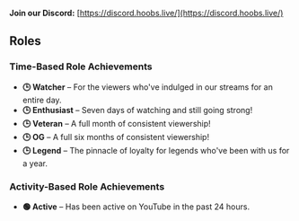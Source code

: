 **Join our Discord:** [https://discord.hoobs.live/](https://discord.hoobs.live/)

## Roles
### Time-Based Role Achievements
- **🕒 Watcher** – For the viewers who've indulged in our streams for an entire day.
- **🕒 Enthusiast** – Seven days of watching and still going strong!
- **🕒 Veteran** – A full month of consistent viewership!
- **🕒 OG** – A full six months of consistent viewership!
- **🕒 Legend** – The pinnacle of loyalty for legends who've been with us for a year.

### Activity-Based Role Achievements
- **🟢 Active** – Has been active on YouTube in the past 24 hours.
